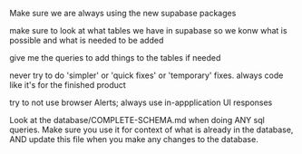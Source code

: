 Make sure we are always using the new supabase packages

make sure to look at what tables we have in supabase so we konw what is possible and what is needed to be added

give me the queries to add things to the tables if needed

never try to do 'simpler' or 'quick fixes' or 'temporary' fixes. always code like it's for the finished product

try to not use browser Alerts; always use in-appplication UI responses

Look at the database/COMPLETE-SCHEMA.md when doing ANY sql queries. Make sure you use it for context of what is already in the database, AND update this file when you make any changes to the database.

